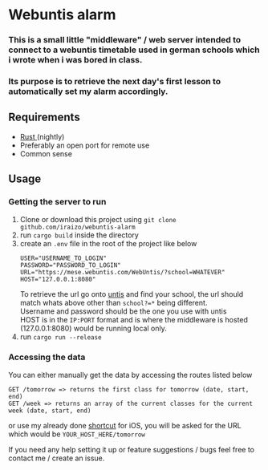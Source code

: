 # Webuntis alarm
### This is a small little "middleware" / web server intended to connect to a webuntis timetable used in german schools which i wrote when i was bored in class.
### Its purpose is to retrieve the next day's first lesson to automatically set my alarm accordingly.


## Requirements
- [Rust ](https://rustup.rs/)(nightly)
- Preferably an open port for remote use
- Common sense

## Usage
### Getting the server  to run
1. Clone or download this project using `git clone github.com/iraizo/webuntis-alarm`
2. run `cargo build` inside the directory 
3. create an `.env` file in the root of the project like below
    ```env
    USER="USERNAME_TO_LOGIN"
    PASSWORD="PASSWORD_TO_LOGIN"
    URL="https://mese.webuntis.com/WebUntis/?school=WHATEVER"
    HOST="127.0.0.1:8080"
    ```
    To retrieve the url go onto [untis](https://mese.webuntis.com) and find your school, the url should match whats above other than `school?=*` being different.  
    Username and password should be the one you use with untis  
    HOST is in the `IP:PORT` format and is where the middleware is hosted (127.0.0.1:8080) would be running local only.  
4. run `cargo run --release`
### Accessing the data
You can either manually get the data by accessing the routes listed below
```
GET /tomorrow => returns the first class for tomorrow (date, start, end)
GET /week => returns an array of the current classes for the current week (date, start, end)
```
or use my already done [shortcut](https://www.icloud.com/shortcuts/ac52b16cc96645d18792fc4b738ad604) for iOS, you will be asked for the URL which would be `YOUR_HOST_HERE/tomorrow`

If you need any help setting it up or feature suggestions / bugs feel free to contact me / create an issue.
